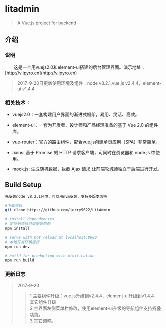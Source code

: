 # litadmin
> A Vue.js project for backend

## 介绍


### 说明

　　这是一个用vuejs2.0和element-ui搭建的后台管理界面。演示地址：[http://v.ipyro.cn](http://v.ipyro.cn)

> 2017-9-20日更新使用环境及组件：node v8.2.1,vue.js v2.4.4，element-ui v1.4.4
    

### 相关技术：

* vuejs2.0：一套构建用户界面的渐进式框架，易用、灵活、高效。

* element-ui：一套为开发者、设计师和产品经理准备的基于 Vue 2.0 的组件库。

* vue-router：官方的路由组件，配合vue.js创建单页应用（SPA）非常简单。

* axios: 基于 Promise 的 HTTP 请求客户端，可同时在浏览器和 node.js 中使用。

* mock.js: 生成随机数据，拦截 Ajax 请求,让前端攻城师独立于后端进行开发。


## Build Setup


``` bash
先安装node v8.2.1环境，可以用nvm安装，支持多版本切换

#下载项目
git clone https://github.com/jerry9022/LitAdmin

# install dependencies
# 定位到项目目录安装依赖
npm install

# serve with hot reload at localhost:8080
# 本地开发环境运行
npm run dev

# build for production with minification
npm run build
```


### 更新日志
 > 2017-9-20
 >> 1.主要组件升级：vue.js升级到v2.4.4，element-ui升级到v1.4.4，其它组件升级  
 >> 2.主界面左侧菜单栏修改，使用element-ui升级的导航组件支持折叠功能。  
 >> 3.其它调整。




